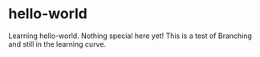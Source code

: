 # hello-world
Learning hello-world.
Nothing special here yet!
This is a test of Branching and still in the learning curve.
